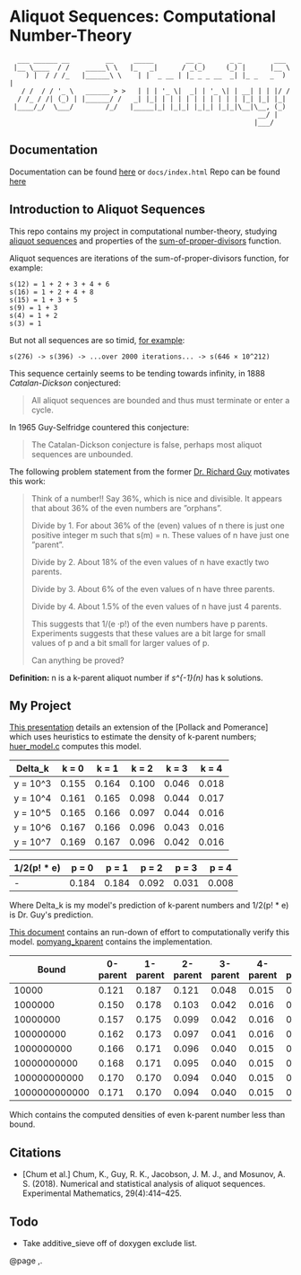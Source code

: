 Aliquot Sequences: Computational Number-Theory
==========

```none
  ___ ______ __         __     _____        __ _       _ _        ___  
 |__ \____  / /    _____\ \   |_   _|      / _(_)     (_) |      |__ \ 
    ) |  / / /_   |______\ \    | |  _ __ | |_ _ _ __  _| |_ _   _  ) |
   / /  / / '_ \   ______ > >   | | | '_ \|  _| | '_ \| | __| | | |/ / 
  / /_ / /| (_) | |______/ /   _| |_| | | | | | | | | | | |_| |_| |_|  
 |____/_/  \___/        /_/   |_____|_| |_|_| |_|_| |_|_|\__|\__, (_)  
                                                              __/ |    
                                                             |___/  
```

Documentation
-------------

Documentation can be found [here](https://guinn8.github.io/aliquot/html/index.html) or `docs/index.html`
Repo can be found [here](https://github.com/guinn8/aliquot)

Introduction to Aliquot Sequences
------------

This repo contains my project in computational number-theory, studying [aliquot sequences](https://en.wikipedia.org/wiki/Aliquot_sequence) and properties of the [sum-of-proper-divisors](https://en.wikipedia.org/wiki/Divisor_function) function. 

Aliquot sequences are iterations of the sum-of-proper-divisors function, for example:

```none
s(12) = 1 + 2 + 3 + 4 + 6
s(16) = 1 + 2 + 4 + 8
s(15) = 1 + 3 + 5
s(9) = 1 + 3
s(4) = 1 + 2
s(3) = 1
```

But not all sequences are so timid, [for example](http://factordb.com/sequences.php?se=1&aq=276&action=last2):

```none
s(276) -> s(396) -> ...over 2000 iterations... -> s(646 × 10^212)
```

This sequence certainly seems to be tending towards infinity, in 1888 *Catalan-Dickson* conjectured:

> All aliquot sequences are bounded and thus must terminate or enter a cycle.

In 1965 Guy-Selfridge countered this conjecture:

> The Catalan-Dickson conjecture is false, perhaps most aliquot sequences are unbounded.

The following problem statement from the former [Dr. Richard Guy](https://en.wikipedia.org/wiki/Richard_K._Guy) motivates this work:

> Think of a number!! Say 36%, which is nice and divisible. It appears that about 36% of the even numbers are ”orphans”.
>
> Divide by 1. For about 36% of the (even) values of n there is just one positive integer m such that s(m) = n. These values of n have just one ”parent”.
>
> Divide by 2. About 18% of the even values of n have exactly two parents.
>
> Divide by 3. About 6% of the even values of n have three parents.
>
> Divide by 4. About 1.5% of the even values of n have just 4 parents.
>
> This suggests that 1/(e ·p!) of the even numbers have p parents. Experiments suggests that these values are a bit large for small values of p and a bit small for larger values of p.
>
> Can anything be proved?

**Definition:** n is a k-parent aliquot number if *s^{-1}(n)* has k solutions.

My Project
----------

[This presentation](https://github.com/guinn8/aliquot/blob/master/pdf/kparent_density_technical_presentation.pdf) details an extension of the [Pollack and Pomerance] which uses heuristics to estimate the density of k-parent numbers; [huer_model.c](https://guinn8.github.io/aliquot/html/huer__model_8c.html) computes this model.

| **Delta_k** | **k = 0** | **k = 1** | **k = 2** | **k = 3** | **k = 4** |
|-------------|-----------|-----------|-----------|-----------|-----------|
| y = 10^3    | 0.155     | 0.164     | 0.100     | 0.046     | 0.018     |
| y = 10^4    | 0.161     | 0.165     | 0.098     | 0.044     | 0.017     |
| y = 10^5    | 0.165     | 0.166     | 0.097     | 0.044     | 0.016     |
| y = 10^6    | 0.167     | 0.166     | 0.096     | 0.043     | 0.016     |
| y = 10^7    | 0.169     | 0.167     | 0.096     | 0.042     | 0.016     |

| 1/2(p! * e) | p = 0     | p = 1     | p = 2     | p = 3     | p = 4     |
|-------------|-----------|-----------|-----------|-----------|-----------|
| -           | 0.184     | 0.184     | 0.092     | 0.031     | 0.008      |

Where Delta_k is my model's prediction of k-parent numbers and 1/2(p! * e) is Dr. Guy's prediction.

[This document](https://github.com/guinn8/aliquot/blob/master/pdf/kparent_aliquot_interm_report.pdf) contains an run-down of effort to computationally verify this model. [pomyang_kparent](https://guinn8.github.io/aliquot/html/pomyang__kparent_8c.html) contains the implementation.

| **Bound** | **0-parent** | **1-parent** | **2-parent** | **3-parent** | **4-parent** | **5-parent** | **6-parent** | **7-parent** | **8-parent** |
|---|---|---|---|---|---|---|---|---|---|
| 10000 | 0.121 | 0.187 | 0.121 | 0.048 | 0.015 | 0.005 | 0.002 | 0.002 | 0.000 |
| 1000000 | 0.150 | 0.178 | 0.103 | 0.042 | 0.016 | 0.006 | 0.003 | 0.001 | 0.001 |
| 10000000 | 0.157 | 0.175 | 0.099 | 0.042 | 0.016 | 0.006 | 0.003 | 0.001 | 0.001 |
| 100000000 | 0.162 | 0.173 | 0.097 | 0.041 | 0.016 | 0.006 | 0.003 | 0.001 | 0.001 |
| 1000000000 | 0.166 | 0.171 | 0.096 | 0.040 | 0.015 | 0.006 | 0.002 | 0.001 | 0.001 |
| 10000000000 | 0.168 | 0.171 | 0.095 | 0.040 | 0.015 | 0.006 | 0.002 | 0.001 | 0.001 |
| 100000000000 | 0.170 | 0.170 | 0.094 | 0.040 | 0.015 | 0.006 | 0.002 | 0.001 | 0.001 |
| 1000000000000 | 0.171 | 0.170 | 0.094 | 0.040 | 0.015 | 0.006 | 0.002 | 0.001 | 0.001 |

Which contains the computed densities of even k-parent number less than bound.

Citations
-----------

- [Chum et al.] Chum, K., Guy, R. K., Jacobson, J. M. J., and Mosunov, A. S. (2018).
      Numerical and statistical analysis of aliquot sequences. Experimental Mathematics, 29(4):414–425.

Todo
-----

- Take additive_sieve off of doxygen exclude list.

@page ,.